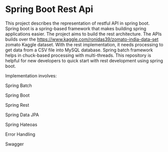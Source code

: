 # Spring Boot Rest Api

This project describes the representation of restful API in spring boot. 
Spring boot is a spring-based framework that makes building spring applications easier. The project aims to build the rest architecture.
The APIs builds over the https://www.kaggle.com/ronidas39/zomato-india-data-set zomato Kaggle dataset. 
With the rest implementation, it needs processing to get data from a CSV file into MySQL database. 
Spring batch framework helps in chuck-based processing with multi-threads.
This repository is helpful for new developers to quick start with rest development using spring boot.


Implementation involves:

Spring Batch  

Spring Boot 

Spring Rest

Spring Data JPA 

Spring Hateoas 

Error Handling

Swagger

